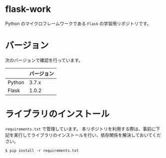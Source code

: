 # flask-work
Python のマイクロフレームワークである `Flask` の学習用リポジトリです。

# バージョン
次のバージョンで確認を行っています。

|        | バージョン |
| ------ | ---------- |
| Python | 3.7.x      |
| Flask  | 1.0.2      |

# ライブラリのインストール
`requirements.txt` で管理しています。
本リポジトリを利用する際は、事前に下記を実行してライブラリのインストールを行い、依存関係を解決しておいてください。

```
$ pip install -r requirements.txt
```
